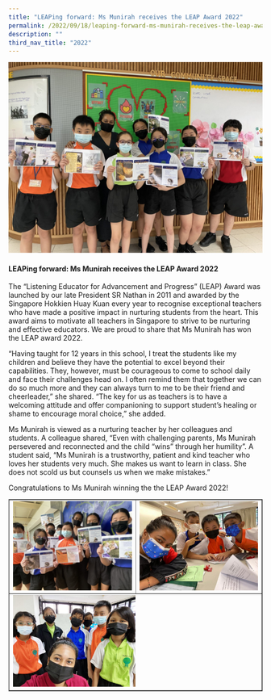 ```yaml
---
title: "LEAPing forward: Ms Munirah receives the LEAP Award 2022"
permalink: /2022/09/18/leaping-forward-ms-munirah-receives-the-leap-award-2022/
description: ""
third_nav_title: "2022"
---
```

<img src="/images/muni11.jpg">
<h4><strong>LEAPing forward: Ms Munirah receives the LEAP Award 2022</strong></h4>
<p>The “Listening Educator for Advancement and Progress” (LEAP) Award was launched by our late President SR Nathan in 2011 and awarded by the Singapore Hokkien Huay Kuan every year to recognise exceptional teachers who have made a positive impact in nurturing students from the heart. This award aims to motivate all teachers in Singapore to strive to be nurturing and effective educators. We are proud to share that Ms Munirah has won the LEAP award 2022.</p>
<p>“Having taught for 12 years in this school, I treat the students like my children and believe they have the potential to excel beyond their capabilities. They, however, must be courageous to come to school daily and face their challenges head on. I often remind them that together we can do so much more and they can always turn to me to be their friend and cheerleader,” she shared. “The key for us as teachers is to have a welcoming attitude and offer companioning to support student’s healing or shame to encourage moral choice,” she added.</p>
<p>Ms Munirah is viewed as a nurturing teacher by her colleagues and students. A colleague shared, “Even with challenging parents, Ms Munirah persevered and reconnected and the child “wins” through her humility”. A student said, “Ms Munirah is a trustworthy, patient and kind teacher who loves her students very much. She makes us want to learn in class. She does not scold us but counsels us when we make mistakes.”</p>
<p>Congratulations to Ms Munirah winning the the LEAP Award 2022!</p>
<table style="border-collapse: collapse; width: 100%;" border="1">
<tbody>
<tr>
<td style="width: 50%;"><img src="/images/muni22.jpg"></td>
<td style="width: 50%;"><img src="/images/muni33.jpg"></td>
</tr>
<tr>
<td colspan="2"><img style="width: 50%;" src="/images/muni44.jpeg"></td>
</tr>
</tbody>
</table>